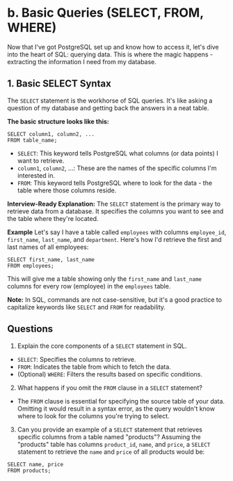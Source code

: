 # b. Basic Queries (SELECT, FROM, WHERE)

Now that I've got PostgreSQL set up and know how to access it, let's dive into the heart of SQL: querying data. This is where the magic happens - extracting the information I need from my database.

## 1. Basic SELECT Syntax
The `SELECT` statement is the workhorse of SQL queries. It's like asking a question of my database and getting back the answers in a neat table.

**The basic structure looks like this:**
```
SELECT column1, column2, ...
FROM table_name;
```
- `SELECT`: This keyword tells PostgreSQL what columns (or data points) I want to retrieve.
- `column1`, `column2`, ...: These are the names of the specific columns I'm interested in.
- `FROM`: This keyword tells PostgreSQL where to look for the data - the table where those columns reside.

**Interview-Ready Explanation:**
The `SELECT` statement is the primary way to retrieve data from a database. It specifies the columns you want to see and the table where they're located.

**Example**
Let's say I have a table called `employees` with columns `employee_id`, `first_name`, `last_name`, and `department`. Here's how I'd retrieve the first and last names of all employees:
```
SELECT first_name, last_name
FROM employees;
```
This will give me a table showing only the `first_name` and `last_name` columns for every row (employee) in the `employees` table.

**Note:** In SQL, commands are not case-sensitive, but it's a good practice to capitalize keywords like `SELECT` and `FROM` for readability.

## Questions
1. Explain the core components of a `SELECT` statement in SQL.
- `SELECT`: Specifies the columns to retrieve.
- `FROM`: Indicates the table from which to fetch the data.
- (Optional) `WHERE`: Filters the results based on specific conditions.

2. What happens if you omit the `FROM` clause in a `SELECT` statement?
- The `FROM` clause is essential for specifying the source table of your data. Omitting it would result in a syntax error, as the query wouldn't know where to look for the columns you're trying to select.

3. Can you provide an example of a `SELECT` statement that retrieves specific columns from a table named "products"?
Assuming the "products" table has columns `product_id`, `name`, and `price`, a `SELECT` statement to retrieve the `name` and `price` of all products would be:
```
SELECT name, price
FROM products;
```
